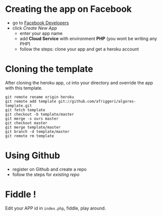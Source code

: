 # Creating the app on Facebook

  * go to [Facebook Developers](https://www.facebook.com/developers/)
  * click *Create New App*
    * enter your app name
    * add **Cloud Service** with environment **PHP** (you wont be writing any PHP)
    * follow the steps: clone your app and get a heroku account


# Cloning the template

After cloning the heroku app, `cd` into your directory and override the app
with this template.

    git remote rename origin heroku
    git remote add template git://github.com/afriggeri/algores-template.git
    git fetch template
    git checkout -b template/master
    git merge -s ours master
    git checkout master
    git merge template/master
    git branch -d template/master
    git remote rm template

# Using Github

  * register on Github and create a repo
  * follow the steps for *existing repo*

# Fiddle !

Edit your APP id in `index.php`, fiddle, play around.